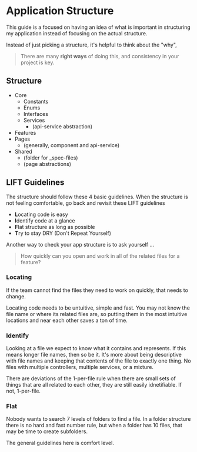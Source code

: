 # Application Structure

This guide is a focused on having an idea of what is important in structuring my application instead of focusing on the actual structure.

Instead of just picking a structure, it's helpful to think about the "why", 

> There are many **right ways** of doing this, and consistency in your project is key.

## Structure

- Core
    - Constants
    - Enums
    - Interfaces
    - Services
        - (api-service abstraction)
- Features
- Pages
    - (generally, component and api-service)
- Shared
    - (folder for _spec-files)
    - (page abstractions)

## LIFT Guidelines

The structure should follow these 4 basic guidelines. When the structure is not feeling comfortable, go back and revisit these LIFT guidelines

* **L**ocating code is easy
* **I**dentify code at a glance
* **F**lat structure as long as possible
* **T**ry to stay DRY (Don't Repeat Yourself)

Another way to check your app structure is to ask yourself ...

> How quickly can you open and work in all of the related files for a feature?

### Locating

If the team cannot find the files they need to work on quickly, that needs to change.

Locating code needs to be untuitive, simple and fast. You may not know the file name or where its related files are, so putting them in the most intuitive locations and near each other saves a ton of time.

### Identify

Looking at a file we expect to know what it contains and represents. If this means longer file names, then so be it. It's more about being descriptive with file names and keeping that contents of the file to exactly one thing. No files with multiple controllers, multiple services, or a mixture.

There are deviations of the 1-per-file rule when there are small sets of things that are all related to each other, they are still easily idnetifiable. If not, 1-per-file.

### Flat

Nobody wants to search 7 levels of folders to find a file. In a folder structure there is no hard and fast number rule, but when a folder has 10 files, that may be time to create subfolders.

The general guidelines here is comfort level. 
